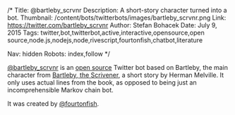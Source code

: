 /*
Title: @bartleby_scrvnr
Description: A short-story character turned into a bot.
Thumbnail: /content/bots/twitterbots/images/bartleby_scrvnr.png
Link: https://twitter.com/bartleby_scrvnr
Author: Stefan Bohacek
Date: July 9, 2015
Tags: twitter,bot,twitterbot,active,interactive,opensource,open source,node.js,nodejs,node,rivescript,fourtonfish,chatbot,literature

Nav: hidden
Robots: index,follow
*/

[@bartleby_scrvnr](https://twitter.com/bartleby_scrvnr) is an [open source](https://github.com/fourtonfish/bartleby_scrvnr) Twitter bot based on Bartleby, the main character from [Bartleby, the Scrivener](https://en.wikipedia.org/wiki/Bartleby,_the_Scrivener), a short story by Herman Melville. It only uses actual lines from the book, as opposed to being just an incomprehensible Markov chain bot.

It was created by [@fourtonfish](https://twitter.com/fourtonfish).